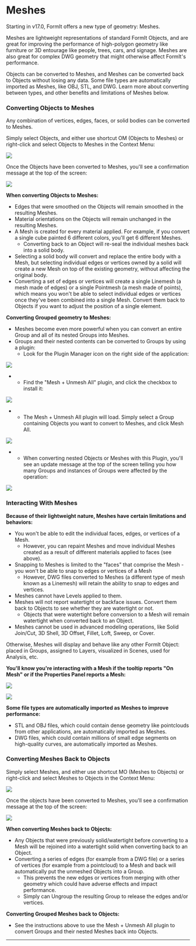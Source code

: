 # Meshes

Starting in v17.0, FormIt offers a new type of geometry: Meshes. 

Meshes are lightweight representations of standard FormIt Objects, and are great for improving the performance of high-polygon geometry like furniture or 3D entourage like people, trees, cars, and signage. Meshes are also great for complex DWG geometry that might otherwise affect FormIt's performance. 

Objects can be converted to Meshes, and Meshes can be converted back to Objects without losing any data. Some file types are automatically imported as Meshes, like OBJ, STL, and DWG. Learn more about converting between types, and other benefits and limitations of Meshes below.

### Converting Objects to Meshes

Any combination of vertices, edges, faces, or solid bodies can be converted to Meshes.

Simply select Objects, and either use shortcut OM \(Objects to Meshes\) or right-click and select Objects to Meshes in the Context Menu:

![](../.gitbook/assets/assets-lud0saywlwiiwtsyxln-lz6x-0idnqmssnrliru-lz6xujbgyd2zrrsgkg-context-menu_object-to-mesh.PNG)

Once the Objects have been converted to Meshes, you'll see a confirmation message at the top of the screen:

![](../.gitbook/assets/assets-lud0saywlwiiwtsyxln-lz6x-0idnqmssnrliru-lz6yt1vtyj9eb3cngx5-success_object-to-mesh.PNG)



**When converting Objects to Meshes:**

* Edges that were smoothed on the Objects will remain smoothed in the resulting Meshes.
* Material orientations on the Objects will remain unchanged in the resulting Meshes.
* A Mesh is created for every material applied. For example, if you convert a single cube painted 6 different colors, you'll get 6 different Meshes.
  * Converting back to an Object will re-seal the individual meshes back into a solid body.
* Selecting a solid body will convert and replace the entire body with a Mesh, but selecting individual edges or vertices owned by a solid will create a new Mesh on top of the existing geometry, without affecting the original body.
* Converting a set of edges or vertices will create a single Linemesh \(a mesh made of edges\) or a single Pointmesh \(a mesh made of points\), which means you won't be able to select individual edges or vertices once they've been combined into a single Mesh. Convert them back to Objects if you want to adjust the position of a single element.



**Converting Grouped geometry to Meshes:**

* Meshes become even more powerful when you can convert an entire Group and all of its nested Groups into Meshes.
* Groups and their nested contents can be converted to Groups by using a plugin:
  * Look for the Plugin Manager icon on the right side of the application:

![](../.gitbook/assets/plugin-manager_icon.PNG)

* * Find the "Mesh + Unmesh All" plugin, and click the checkbox to install it:

![](../.gitbook/assets/plugin-manager_mesh-unmesh-all.PNG)

* * The Mesh + Unmesh All plugin will load. Simply select a Group containing Objects you want to convert to Meshes, and click Mesh All.

![](../.gitbook/assets/mesh-unmesh-all-plugin.PNG)

* * When converting nested Objects or Meshes with this Plugin, you'll see an update message at the top of the screen telling you how many Groups and instances of Groups were affected by the operation:

![](../.gitbook/assets/assets-lud0saywlwiiwtsyxln-lz78dvgmugs-omnwuey-lz7a8pjinriyjghbtef-success_mesh-all.PNG)

### Interacting With Meshes

**Because of their lightweight nature, Meshes have certain limitations and behaviors:**

* You won't be able to edit the individual faces, edges, or vertices of a Mesh.
  * However, you can repaint Meshes and move individual Meshes created as a result of different materials applied to faces \(see above\).
* Snapping to Meshes is limited to the "faces" that comprise the Mesh - you won't be able to snap to edges or vertices of a Mesh
  * However, DWG files converted to Meshes \(a different type of mesh known as a Linemesh\) will retain the ability to snap to edges and vertices.
* Meshes cannot have Levels applied to them.
* Meshes will not report watertight or backface issues. Convert them back to Objects to see whether they are watertight or not. 
  * Objects that were watertight before conversion to a Mesh will remain watertight when converted back to an Object.
* Meshes cannot be used in advanced modeling operations, like Solid Join/Cut, 3D Shell, 3D Offset, Fillet, Loft, Sweep, or Cover.

Otherwise, Meshes will display and behave like any other FormIt Object: placed in Groups, assigned to Layers, visualized in Scenes, used for Analysis, etc.

**You'll know you're interacting with a Mesh if the tooltip reports "On Mesh" or if the Properties Panel reports a Mesh:**

![](../.gitbook/assets/assets-lud0saywlwiiwtsyxln-lz78dvgmugs-omnwuey-lz7cs_fwzkoqeo4euhy-snap_on-mesh.PNG)

![](../.gitbook/assets/assets-lud0saywlwiiwtsyxln-lz78dvgmugs-omnwuey-lz7cvybucrjpsyboghi-properties-panel_mesh.PNG)

**Some file types are automatically imported as Meshes to improve performance:**

* STL and OBJ files, which could contain dense geometry like pointclouds from other applications, are automatically imported as Meshes.
* DWG files, which could contain millions of small edge segments on high-quality curves, are automatically imported as Meshes.

### Converting Meshes Back to Objects

Simply select Meshes, and either use shortcut MO \(Meshes to Objects\) or right-click and select Meshes to Objects in the Context Menu:

![](../.gitbook/assets/assets-lud0saywlwiiwtsyxln-lz78dvgmugs-omnwuey-lz79hlgkke0aalrjozp-context-menu_mesh-to-object.PNG)

Once the objects have been converted to Meshes, you'll see a confirmation message at the top of the screen:

![](../.gitbook/assets/assets-lud0saywlwiiwtsyxln-lz78dvgmugs-omnwuey-lz7d29gnzrg9gj1qwip-success_mesh-to-object.PNG)



**When converting Meshes back to Objects:**

* Any Objects that were previously solid/watertight before converting to a Mesh will be rejoined into a watertight solid when converting back to an Object.
* Converting a series of edges \(for example from a DWG file\) or a series of vertices \(for example from a pointcloud\) to a Mesh and back will automatically put the unmeshed Objects into a Group.
  * This prevents the new edges or vertices from merging with other geometry which could have adverse effects and impact performance.
  * Simply can Ungroup the resulting Group to release the edges and/or vertices.

**Converting Grouped Meshes back to Objects:**

* See the instructions above to use the Mesh + Unmesh All plugin to convert Groups and their nested Meshes back into Objects.
* * * * 
